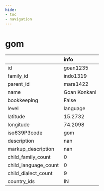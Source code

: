 ```yaml
---
hide:
- toc
- navigation
---
```

# gom
|                      | info         |
|:---------------------|:-------------|
| id                   | goan1235     |
| family_id            | indo1319     |
| parent_id            | mara1422     |
| name                 | Goan Konkani |
| bookkeeping          | False        |
| level                | language     |
| latitude             | 15.2732      |
| longitude            | 74.2098      |
| iso639P3code         | gom          |
| description          | nan          |
| markup_description   | nan          |
| child_family_count   | 0            |
| child_language_count | 0            |
| child_dialect_count  | 9            |
| country_ids          | IN           |